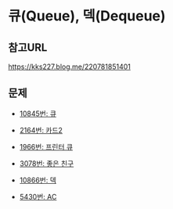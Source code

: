큐(Queue), 덱(Dequeue)
=======

참고URL
-------
https://kks227.blog.me/220781851401  
  

문제
----
 * [10845번: 큐](https://www.acmicpc.net/problem/10845)
  
 * [2164번: 카드2](https://www.acmicpc.net/problem/2164)
 
 * [1966번: 프린터 큐](https://www.acmicpc.net/problem/1966)
   
 * [3078번: 좋은 친구](https://www.acmicpc.net/problem/3078)
 
 * [10866번: 덱](https://www.acmicpc.net/problem/10866)
 
 * [5430번: AC](https://www.acmicpc.net/problem/5430)
    
 
 
